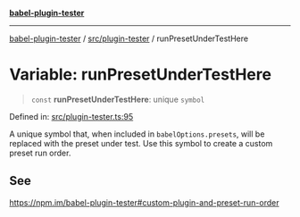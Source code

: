[**babel-plugin-tester**](../../../README.md)

***

[babel-plugin-tester](../../../README.md) / [src/plugin-tester](../README.md) / runPresetUnderTestHere

# Variable: runPresetUnderTestHere

> `const` **runPresetUnderTestHere**: unique `symbol`

Defined in: [src/plugin-tester.ts:95](https://github.com/babel-utils/babel-plugin-tester/blob/fc3d21b0d5e00d8cddad4db323f3724c672066fd/src/plugin-tester.ts#L95)

A unique symbol that, when included in `babelOptions.presets`, will be
replaced with the preset under test. Use this symbol to create a custom
preset run order.

## See

https://npm.im/babel-plugin-tester#custom-plugin-and-preset-run-order
